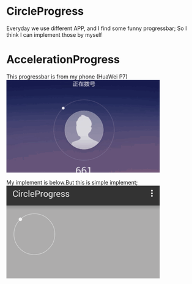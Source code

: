 # CircleProgress

Everyday we use different APP, and I find some funny progressbar; So I think I can implement those by myself

# AccelerationProgress

This progressbar is from my phone (HuaWei P7)
![alt tag](/screenshot/huawei_p7.gif)

My implement is below.But this is simple implement;
![alt tag](/screenshot/my_implement.gif)

